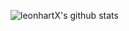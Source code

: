 ![leonhartX's github stats](https://github-readme-stats.vercel.app/api?username=leonhartX&show_icons=true&theme=radical&count_private=true)
